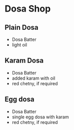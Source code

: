 # Dosa Shop

## Plain Dosa
* Dosa Batter
* light  oil

## Karam Dosa
* Dosa Batter
* added karam with oil
* red chetny, if required

## Egg dosa
* Dosa Batter
* single egg dosa with karam
* red chetny, if required

